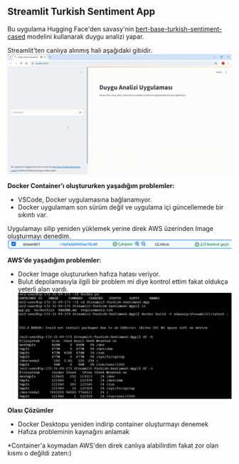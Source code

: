 ## Streamlit Turkish Sentiment App

Bu uygulama Hugging Face'den savasy'nin [bert-base-turkish-sentiment-cased](https://huggingface.co/savasy/bert-base-turkish-sentiment-cased) modelini kullanarak duygu analizi yapar.  

Streamlit'ten canlıya alınmış hali aşağıdaki gibidir.  
![streamlit_gif](https://github.com/Edanur-Y/Streamlit-Turkish-Sentiment-App/blob/main/streamlit-app.gif)  

**Docker Container'ı oluştururken yaşadığım problemler:**
- VSCode, Docker uygulamasına bağlanamıyor.
- Docker uygulamam son sürüm değil ve uygulama içi güncellemede bir sıkıntı var.  

Uygulamayı silip yeniden yüklemek yerine direk AWS üzerinden Image oluşturmayı denedim.
![aws_instance](https://github.com/Edanur-Y/Streamlit-Turkish-Sentiment-App/blob/main/aws_instance.PNG) 

**AWS'de yaşadığım problemler:**  
- Docker Image oluştururken hafıza hatası veriyor.
- Bulut depolamasıyla ilgili bir problem mi diye kontrol ettim fakat oldukça yeterli alan vardı.
![error](https://github.com/Edanur-Y/Streamlit-Turkish-Sentiment-App/blob/main/error.PNG)

**Olası Çözümler**  
- Docker Desktopu yeniden indirip container oluşturmayı denemek  
- Hafıza probleminin kaynağını anlamak

*Container'a koymadan AWS'den direk canlıya alabilirdim fakat zor olan kısmı o değildi zaten:)
